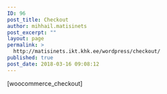```yaml
---
ID: 96
post_title: Checkout
author: mihhail.matisinets
post_excerpt: ""
layout: page
permalink: >
  http://matisinets.ikt.khk.ee/wordpress/checkout/
published: true
post_date: 2018-03-16 09:08:12
---
```

[woocommerce_checkout]